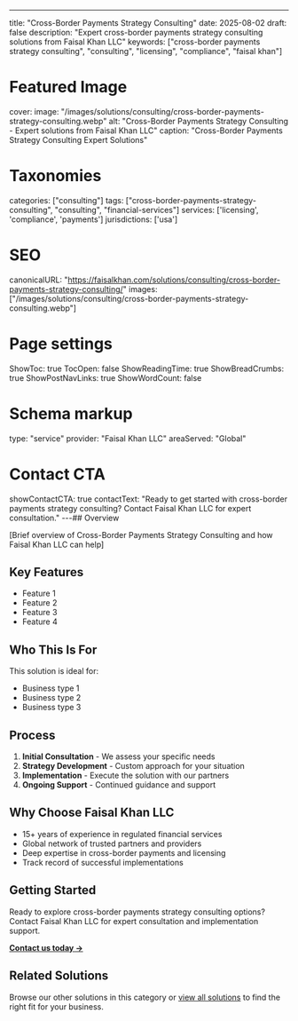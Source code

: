 ---
title: "Cross-Border Payments Strategy Consulting"
date: 2025-08-02
draft: false
description: "Expert cross-border payments strategy consulting solutions from Faisal Khan LLC"
keywords: ["cross-border payments strategy consulting", "consulting", "licensing", "compliance", "faisal khan"]

# Featured Image
cover:
    image: "/images/solutions/consulting/cross-border-payments-strategy-consulting.webp"
    alt: "Cross-Border Payments Strategy Consulting - Expert solutions from Faisal Khan LLC"
    caption: "Cross-Border Payments Strategy Consulting Expert Solutions"

# Taxonomies
categories: ["consulting"]
tags: ["cross-border-payments-strategy-consulting", "consulting", "financial-services"]
services: ['licensing', 'compliance', 'payments']
jurisdictions: ['usa']

# SEO
canonicalURL: "https://faisalkhan.com/solutions/consulting/cross-border-payments-strategy-consulting/"
images: ["/images/solutions/consulting/cross-border-payments-strategy-consulting.webp"]

# Page settings
ShowToc: true
TocOpen: false
ShowReadingTime: true
ShowBreadCrumbs: true
ShowPostNavLinks: true
ShowWordCount: false

# Schema markup
type: "service"
provider: "Faisal Khan LLC"
areaServed: "Global"

# Contact CTA
showContactCTA: true
contactText: "Ready to get started with cross-border payments strategy consulting? Contact Faisal Khan LLC for expert consultation."
---## Overview

[Brief overview of Cross-Border Payments Strategy Consulting and how Faisal Khan LLC can help]

## Key Features

- Feature 1
- Feature 2  
- Feature 3
- Feature 4

## Who This Is For

This solution is ideal for:

- Business type 1
- Business type 2
- Business type 3

## Process

1. **Initial Consultation** - We assess your specific needs
2. **Strategy Development** - Custom approach for your situation  
3. **Implementation** - Execute the solution with our partners
4. **Ongoing Support** - Continued guidance and support

## Why Choose Faisal Khan LLC

- 15+ years of experience in regulated financial services
- Global network of trusted partners and providers
- Deep expertise in cross-border payments and licensing
- Track record of successful implementations

## Getting Started

Ready to explore cross-border payments strategy consulting options? Contact Faisal Khan LLC for expert consultation and implementation support.

**[Contact us today →](mailto:contact@faisalkhan.com)**

## Related Solutions

Browse our other solutions in this category or [view all solutions](/solutions/) to find the right fit for your business.
